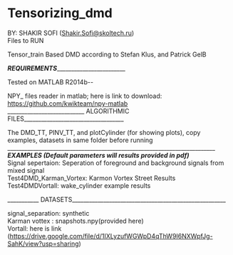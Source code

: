 # Tensorizing_dmd

BY: SHAKIR SOFI (Shakir.Sofi@skoltech.ru)<br>
Files to RUN<br>

Tensor_train Based DMD according to Stefan Klus, and Patrick GelB<br>

_______________________REQUIREMENTS_______________________________________________<br>

Tested on MATLAB R2014b--
 
NPY_ files reader in matlab; here is link to download:  https://github.com/kwikteam/npy-matlab <br>
___________________________ ALGORITHMIC FILES___________________________________<br>

The DMD_TT, PINV_TT, and plotCylinder (for showing plots), copy examples, datasets in same folder before running <br>
__________________________________________________________________________________<br>
_______________EXAMPLES (Default parameters will results provided in pdf)________________________<br>
Signal sepertaion: Seperation  of  foreground and background signals from mixed signal<br>
Test4DMD_Karman_Vortex: Karmon Vortex Street Results<br>
Test4DMDVortall: wake_cylinder example results<br>

___________ DATASETS______________________________________________________<br>

signal_separation: synthetic<br>
Karman vottex : snapshots.npy(provided here)<br>
Vortall: here is link (https://drive.google.com/file/d/1IXLyzufWGWpD4qThW9I6NXWpfJg-SahK/view?usp=sharing)<br>
